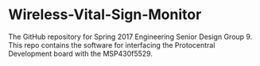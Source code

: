 # Wireless-Vital-Sign-Monitor
The GitHub repository for Spring 2017 Engineering Senior Design Group 9. This repo contains the software for interfacing the Protocentral Development board with the MSP430f5529.
